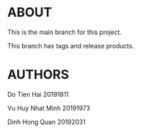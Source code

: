 # ABOUT

This is the main branch for this project.

This branch has tags and release products.

# AUTHORS

Do Tien Hai 20191811

Vu Huy Nhat Minh 20191973

Dinh Hong Quan 20192031